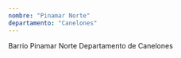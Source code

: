 ```yaml
---
nombre: "Pinamar Norte"
departamento: "Canelones"
---
```


Barrio Pinamar Norte
Departamento de Canelones
